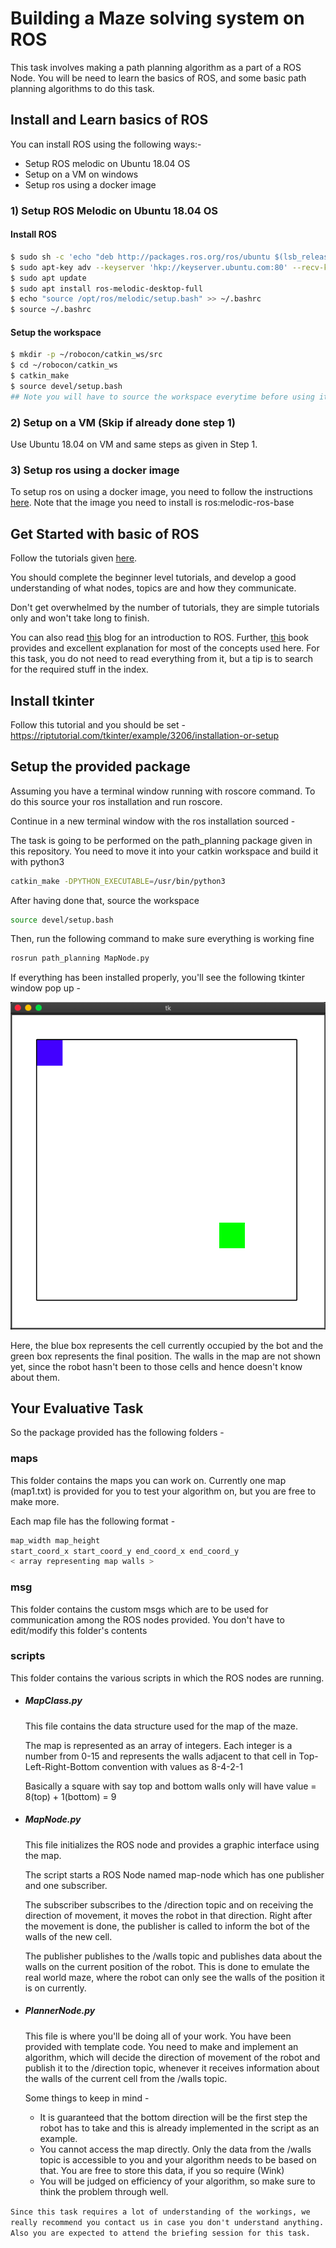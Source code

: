 # Building a Maze solving system on ROS

This task involves making a path planning algorithm as a part of a ROS Node. You will be need to learn the basics of ROS, and some basic path planning algorithms to do this task.

## Install and Learn basics of ROS

You can install ROS using the following ways:-

- Setup ROS melodic on Ubuntu 18.04 OS
- Setup on a VM on windows
- Setup ros using a docker image

### 1) Setup ROS Melodic on Ubuntu 18.04 OS

#### Install ROS
```bash
$ sudo sh -c 'echo "deb http://packages.ros.org/ros/ubuntu $(lsb_release -sc) main" > /etc/apt/sources.list.d/ros-latest.list'
$ sudo apt-key adv --keyserver 'hkp://keyserver.ubuntu.com:80' --recv-key C1CF6E31E6BADE8868B172B4F42ED6FBAB17C654
$ sudo apt update
$ sudo apt install ros-melodic-desktop-full
$ echo "source /opt/ros/melodic/setup.bash" >> ~/.bashrc
$ source ~/.bashrc
```

#### Setup the workspace
```bash
$ mkdir -p ~/robocon/catkin_ws/src
$ cd ~/robocon/catkin_ws
$ catkin_make
$ source devel/setup.bash
## Note you will have to source the workspace everytime before using it
```


### 2) Setup on a VM (Skip if already done step 1)

Use Ubuntu 18.04 on VM and same steps as given in Step 1.

### 3) Setup ros using a docker image

To setup ros on using a docker image, you need to follow the instructions [here](http://wiki.ros.org/docker/Tutorials/Docker). Note that the image you need to install is ros:melodic-ros-base

## Get Started with basic of ROS

Follow the tutorials given [here](http://wiki.ros.org/ROS/Tutorials).

You should complete the beginner level tutorials, and develop a good understanding of what nodes, topics are and how they communicate.

Don't get overwhelmed by the number of tutorials, they are simple tutorials only and won't take long to finish.

You can also read [this](https://bitsrobocon.github.io/BlogArticles/IntroducingROS-LinuxofRobotics) blog for an introduction to ROS. Further, [this](http://library.lol/main/CF7BD00A4C4E509E495911CE3072C06F) book provides and excellent explanation for most of the concepts used here. For this task, you do not need to read everything from it, but a tip is to search for the required stuff in the index.


## Install tkinter

Follow this tutorial and you should be set - https://riptutorial.com/tkinter/example/3206/installation-or-setup

## Setup the provided package

Assuming you have a terminal window running with roscore command. To do this source your ros installation and run roscore.

Continue in a new terminal window with the ros installation sourced -

The task is going to be performed on the path_planning package given in this repository. You need to move it into your catkin workspace and build it with python3
```bash
catkin_make -DPYTHON_EXECUTABLE=/usr/bin/python3
```

After having done that, source the workspace

```bash
source devel/setup.bash
```

Then, run the following command to make sure everything is working fine

```bash
rosrun path_planning MapNode.py
```

If everything has been installed properly, you'll see the following tkinter window pop up -

![tkinter_start_screen](images/start_screen.png)

Here, the blue box represents the cell currently occupied by the bot and the green box represents the final position. The walls in the map are not shown yet, since the robot hasn't been to those cells and hence doesn't know about them.

## Your Evaluative Task

So the package provided has the following folders -

### maps

This folder contains the maps you can work on. Currently one map (map1.txt) is provided for you to test your algorithm on, but you are free to make more.

Each map file has the following format -
```bash
map_width map_height
start_coord_x start_coord_y end_coord_x end_coord_y
< array representing map walls >
```

### msg

This folder contains the custom msgs which are to be used for communication among the ROS nodes provided. You don't have to edit/modify this folder's contents

### scripts

This folder contains the various scripts in which the ROS nodes are running.

 - ##### MapClass.py

    This file contains the data structure used for the map of the maze.

    The map is represented as an array of integers. Each integer is a number from 0-15 and represents the walls adjacent to that cell in Top-Left-Right-Bottom convention with values as 8-4-2-1

    Basically a square with say top and bottom walls only will have value = 8(top) + 1(bottom) = 9

- ##### MapNode.py

   This file initializes the ROS node and provides a graphic interface using the map.

   The script starts a ROS Node named map-node which has one publisher and one subscriber.

   The subscriber subscribes to the /direction topic and on receiving the direction of movement, it moves the robot in that direction. Right after the movement is done, the publisher is called to inform the bot of the walls of the new cell.

   The publisher publishes to the /walls topic and publishes data about the walls on the current position of the robot. This is done to emulate the real world maze, where the robot can only see the walls of the position it is on currently.

- ##### PlannerNode.py

  This file is where you'll be doing all of your work. You have been provided with template code. You need to make and implement an algorithm, which will decide the direction of movement of the robot and publish it to the /direction topic, whenever it receives information about the walls of the current cell from the /walls topic.

  Some things to keep in mind -

  - It is guaranteed that the bottom direction will be the first step the robot has to take and this is already implemented in the script as an example.
  - You cannot access the map directly. Only the data from the /walls topic is accessible to you and your algorithm needs to be based on that. You are free to store this data, if you so require (Wink)
  - You will be judged on efficiency of your algorithm, so make sure to think the problem through well.


`Since this task requires a lot of understanding of the workings, we really recommend you contact us in case you don't understand anything. Also you are expected to attend the briefing session for this task.`
